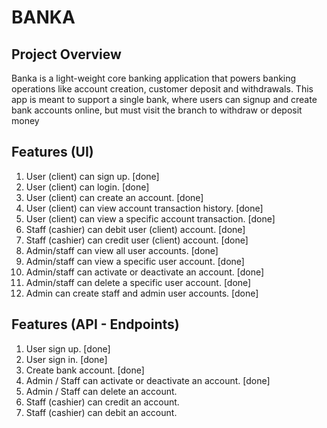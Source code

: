 # BANKA

## Project Overview
Banka is a light-weight core banking application that powers banking operations like account creation, customer deposit and withdrawals. This app is meant to support a single bank, where users can signup and create bank accounts online, but must visit the branch to withdraw or deposit money

## Features (UI)
1. User (client) can sign up. [done]
2. User (client) can login. [done]
3. User (client) can create an account. [done]
4. User (client) can view account transaction history. [done]
5. User (client) can view a specific account transaction. [done]
6. Staff (cashier) can debit user (client) account. [done]
7. Staff (cashier) can credit user (client) account. [done]
8. Admin/staff can view all user accounts. [done]
9. Admin/staff can view a specific user account. [done]
10. Admin/staff can activate or deactivate an account. [done]
11. Admin/staff can delete a specific user account. [done]
12. Admin can create staff and admin user accounts. [done]

## Features (API - Endpoints)
1. User sign up. [done]
2. User sign in. [done]
3. Create bank account. [done]
4. Admin / Staff can activate or deactivate an account. [done]
5. Admin / Staff can delete an account.
6. Staff (cashier) can credit an account.
7. Staff (cashier) can debit an account.
